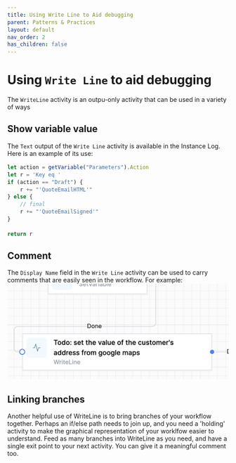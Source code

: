 ```yaml
---
title: Using Write Line to Aid debugging
parent: Patterns & Practices
layout: default
nav_order: 2
has_children: false
---
```


# Using `Write Line` to aid debugging

The `WriteLine` activity is an outpu-only activity that can be used in a variety of ways

## Show variable value

The `Text` output of the `Write Line` activity is available in the Instance Log.  Here is an example of its use:

```js  
let action = getVariable("Parameters").Action
let r = 'Key eq '
if (action == "Draft") {
    r += "'QuoteEmailHTML'"
} else {
    // final
    r += "'QuoteEmailSigned'"
}

return r
```

## Comment

The `Display Name` field in the `Write Line` activity can be used to carry comments that are easily seen in the workflow.  For example:  
![alt text](image-32.png)

## Linking branches 

Another helpful use of WriteLine is to bring branches of your workflow together.  Perhaps an if/else path needs to join up, and you need a 'holding' activity to make the graphical representation of your worklfow easier to understand.  Feed as many branches into WriteLine as you need, and have a single exit point to your next activity.  You can give it a meaningful comment too.

